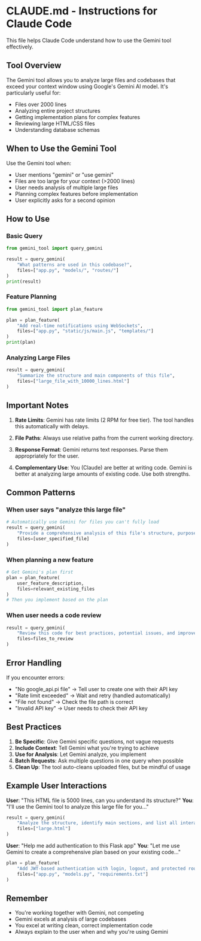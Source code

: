 # CLAUDE.md - Instructions for Claude Code

This file helps Claude Code understand how to use the Gemini tool effectively.

## Tool Overview

The Gemini tool allows you to analyze large files and codebases that exceed your context window using Google's Gemini AI model. It's particularly useful for:
- Files over 2000 lines
- Analyzing entire project structures
- Getting implementation plans for complex features
- Reviewing large HTML/CSS files
- Understanding database schemas

## When to Use the Gemini Tool

Use the Gemini tool when:
- User mentions "gemini" or "use gemini"
- Files are too large for your context (>2000 lines)
- User needs analysis of multiple large files
- Planning complex features before implementation
- User explicitly asks for a second opinion

## How to Use

### Basic Query
```python
from gemini_tool import query_gemini

result = query_gemini(
    "What patterns are used in this codebase?",
    files=["app.py", "models/", "routes/"]
)
print(result)
```

### Feature Planning
```python
from gemini_tool import plan_feature

plan = plan_feature(
    "Add real-time notifications using WebSockets",
    files=["app.py", "static/js/main.js", "templates/"]
)
print(plan)
```

### Analyzing Large Files
```python
result = query_gemini(
    "Summarize the structure and main components of this file",
    files=["large_file_with_10000_lines.html"]
)
```

## Important Notes

1. **Rate Limits**: Gemini has rate limits (2 RPM for free tier). The tool handles this automatically with delays.

2. **File Paths**: Always use relative paths from the current working directory.

3. **Response Format**: Gemini returns text responses. Parse them appropriately for the user.

4. **Complementary Use**: You (Claude) are better at writing code. Gemini is better at analyzing large amounts of existing code. Use both strengths.

## Common Patterns

### When user says "analyze this large file"
```python
# Automatically use Gemini for files you can't fully load
result = query_gemini(
    "Provide a comprehensive analysis of this file's structure, purpose, and key components",
    files=[user_specified_file]
)
```

### When planning a new feature
```python
# Get Gemini's plan first
plan = plan_feature(
    user_feature_description,
    files=relevant_existing_files
)
# Then you implement based on the plan
```

### When user needs a code review
```python
result = query_gemini(
    "Review this code for best practices, potential issues, and improvements",
    files=files_to_review
)
```

## Error Handling

If you encounter errors:
- "No google_api.pi file" → Tell user to create one with their API key
- "Rate limit exceeded" → Wait and retry (handled automatically)
- "File not found" → Check the file path is correct
- "Invalid API key" → User needs to check their API key

## Best Practices

1. **Be Specific**: Give Gemini specific questions, not vague requests
2. **Include Context**: Tell Gemini what you're trying to achieve
3. **Use for Analysis**: Let Gemini analyze, you implement
4. **Batch Requests**: Ask multiple questions in one query when possible
5. **Clean Up**: The tool auto-cleans uploaded files, but be mindful of usage

## Example User Interactions

**User**: "This HTML file is 5000 lines, can you understand its structure?"
**You**: "I'll use the Gemini tool to analyze this large file for you..."
```python
result = query_gemini(
    "Analyze the structure, identify main sections, and list all interactive components",
    files=["large.html"]
)
```

**User**: "Help me add authentication to this Flask app"
**You**: "Let me use Gemini to create a comprehensive plan based on your existing code..."
```python
plan = plan_feature(
    "Add JWT-based authentication with login, logout, and protected routes",
    files=["app.py", "models.py", "requirements.txt"]
)
```

## Remember

- You're working together with Gemini, not competing
- Gemini excels at analysis of large codebases
- You excel at writing clean, correct implementation code
- Always explain to the user when and why you're using Gemini